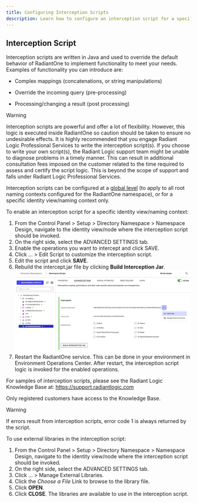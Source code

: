 ```yaml
---
title: Configuring Interception Scripts
description: Learn how to configure an interception script for a specific identity view. 
---
```


## Interception Script

Interception scripts are written in Java and used to override the default behavior of RadiantOne to implement functionality to meet your needs. Examples of functionality you can introduce are:

-	Complex mappings (concatenations, or string manipulations)

-	Override the incoming query (pre-processing)

-	Processing/changing a result (post processing)

>[!warning] 
>Interception scripts are powerful and offer a lot of flexibility. However, this logic is executed inside RadiantOne so caution should be taken to ensure no undesirable effects. It is highly recommended that you engage Radiant Logic Professional Services to write the interception script(s). If you choose to write your own script(s), the Radiant Logic support team might be unable to diagnose problems in a timely manner. This can result in additional consultation fees imposed on the customer related to the time required to assess and certify the script logic. This is beyond the scope of support and falls under Radiant Logic Professional Services.

Interception scripts can be configured at a [global level](../global-settings/global-interception) (to apply to all root naming contexts configured for the RadiantOne namespace), or for a specific identity view/naming context only. 

To enable an interception script for a specific identity view/naming context:

1. From the Control Panel > Setup > Directory Namespace > Namespace Design, navigate to the identity view/node where the interception script should be invoked.
1. On the right side, select the ADVANCED SETTINGS tab.
1. Enable the operations you want to intercept and click SAVE.
1. Click ... > Edit Script to customize the interception script.
1. Edit the script and click **SAVE**.
1.	Rebuild the intercept.jar file by clicking **Build Interception Jar**.
  	 ![Interception Script](Media/int-script.jpg)
1.	Restart the RadiantOne service. This can be done in your environment in Environment Operations Center. After restart, the interception script logic is invoked for the enabled operations.

For samples of interception scripts, please see the Radiant Logic Knowledge Base at: https://support.radiantlogic.com

Only registered customers have access to the Knowledge Base. 

>[!warning]
>If errors result from interception scripts, error code 1 is always returned by the script. 


To use external libraries in the interception script:

1. From the Control Panel > Setup > Directory Namespace > Namespace Design, navigate to the identity view/node where the interception script should be invoked.
1. On the right side, select the ADVANCED SETTINGS tab.
1. Click ... > Manage External Libraries.
1. Click the *Choose a File* Link to browse to the library file.
1. Click **OPEN**.
1. Click **CLOSE**. The libraries are available to use in the interception script. 
